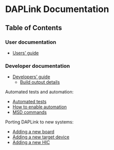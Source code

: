 # DAPLink Documentation


## Table of Contents

### User documentation

* [Users’ guide](USERS-GUIDE.md)

### Developer documentation

* [Developers’ guide](DEVELOPERS-GUIDE.md)
    * [Build output details](BUILD_OUTPUT.md)

Automated tests and automation:

* [Automated tests](AUTOMATED_TESTS.md)
* [How to enable automation](ENABLE_AUTOMATION.md)
* [MSD commands](MSD_COMMANDS.md)

Porting DAPLink to new systems:

* [Adding a new board](PORT_BOARD.md)
* [Adding a new target device](PORT_TARGET.md)
* [Adding a new HIC](PORT_HIC.md)


